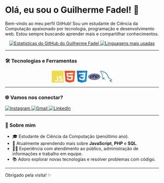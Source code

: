 # Olá, eu sou o Guilherme Fadel! 👋

Bem-vindo ao meu perfil GitHub! Sou um estudante de Ciência da Computação apaixonado por tecnologia, programação e desenvolvimento web. Estou sempre buscando aprender mais e compartilhar conhecimentos.

<div align="center">
  <a href="https://github.com/Guilherme-Fadel">
    <img height="180em" src="https://github-readme-stats.vercel.app/api?username=Guilherme-Fadel&show_icons=true&theme=dracula&include_all_commits=true&count_private=true" alt="Estatísticas do GitHub do Guilherme Fadel"/>
    <img height="180em" src="https://github-readme-stats.vercel.app/api/top-langs/?username=Guilherme-Fadel&layout=compact&langs_count=7&theme=dracula" alt="Linguagens mais usadas"/>
  </a>
</div>

---

### 🛠️ Tecnologias e Ferramentas
<div style="display: flex; justify-content: center; flex-wrap: wrap;">
  <img align="center" alt="JavaScript" height="40" width="40" src="https://raw.githubusercontent.com/devicons/devicon/master/icons/javascript/javascript-plain.svg" title="JavaScript"/>
  <img align="center" alt="HTML5" height="40" width="40" src="https://raw.githubusercontent.com/devicons/devicon/master/icons/html5/html5-original.svg" title="HTML5"/>
  <img align="center" alt="CSS3" height="40" width="40" src="https://raw.githubusercontent.com/devicons/devicon/master/icons/css3/css3-original.svg" title="CSS3"/>
  <img align="center" alt="PHP" height="40" width="40" src="https://raw.githubusercontent.com/devicons/devicon/master/icons/php/php-original.svg" title="PHP"/>
  <img align="center" alt="SQL" height="40" width="40" src="https://raw.githubusercontent.com/devicons/devicon/master/icons/mysql/mysql-original.svg" title="MySQL"/>
</div>

---

### 🌐 Vamos nos conectar?
<div> 
  <a href="https://instagram.com/gsfadell" target="_blank">
    <img src="https://img.shields.io/badge/-Instagram-%23E4405F?style=for-the-badge&logo=instagram&logoColor=white" target="_blank" alt="Instagram">
  </a>
  <a href="mailto:guilhermefadel13@gmail.com" target="_blank">
    <img src="https://img.shields.io/badge/-Gmail-%23D14836?style=for-the-badge&logo=gmail&logoColor=white" target="_blank" alt="Gmail">
  </a>
  <a href="https://www.linkedin.com/in/guilherme-fadel-b7427919b" target="_blank">
    <img src="https://img.shields.io/badge/-LinkedIn-%230077B5?style=for-the-badge&logo=linkedin&logoColor=white" target="_blank" alt="LinkedIn">
  </a>
</div>

---

### 🚀 Sobre mim
- 🎓 Estudante de Ciência da Computação (penúltimo ano).
- 🌱 Atualmente aprendendo mais sobre **JavaScript**, **PHP** e **SQL**.
- 👨‍💻 Experiência com atendimento ao público, administração de informações e trabalho em equipe.
- 📚 Adoro explorar novas tecnologias e resolver problemas com código.

---

Obrigado pela visita! ✨
